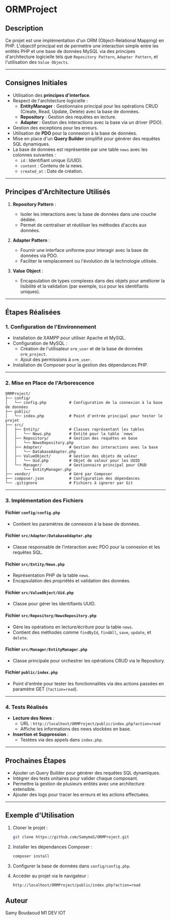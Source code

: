 # ORMProject

## **Description**
Ce projet est une implémentation d'un ORM (Object-Relational Mapping) en PHP. 
L'objectif principal est de permettre une interaction simple entre les entités PHP et une base de données MySQL via des principes d'architecture logicielle tels que 
`Repository Pattern`, `Adapter Pattern`, et l'utilisation des `Value Objects`.

---

## **Consignes Initiales**
- Utilisation des **principes d'interface**.
- Respect de l'architecture logicielle :
  - **EntityManager** : Gestionnaire principal pour les opérations CRUD (Create, Read, Update, Delete) avec la base de données.
  - **Repository** : Gestion des requêtes en lecture.
  - **Adapter** : Gestion des interactions avec la base via un driver (PDO).
- Gestion des exceptions pour les erreurs.
- Utilisation de **PDO** pour la connexion à la base de données.
- Mise en place d'un **Query Builder** simplifié pour générer des requêtes SQL dynamiques.
- La base de données est représentée par une table `news` avec les colonnes suivantes :
  - `id` : Identifiant unique (UUID).
  - `content` : Contenu de la news.
  - `created_at` : Date de création.

---

## **Principes d'Architecture Utilisés**
1. **Repository Pattern** : 
   - Isoler les interactions avec la base de données dans une couche dédiée.
   - Permet de centraliser et réutiliser les méthodes d'accès aux données.

2. **Adapter Pattern** :
   - Fournir une interface uniforme pour interagir avec la base de données via PDO.
   - Faciliter le remplacement ou l'évolution de la technologie utilisée.

3. **Value Object** :
   - Encapsulation de types complexes dans des objets pour améliorer la lisibilité et la validation (par exemple, `Uid` pour les identifiants uniques).

---

## **Étapes Réalisées**

### **1. Configuration de l'Environnement**
- Installation de XAMPP pour utiliser Apache et MySQL.
- Configuration de MySQL :
  - Création de l'utilisateur `orm_user` et de la base de données `orm_project`.
  - Ajout des permissions à `orm_user`.
- Installation de Composer pour la gestion des dépendances PHP.

---

### **2. Mise en Place de l'Arborescence**
```plaintext
ORMProject/
├── config/
│   └── config.php          # Configuration de la connexion à la base de données
├── public/
│   └── index.php           # Point d'entrée principal pour tester le projet
├── src/
│   ├── Entity/             # Classes représentant les tables
│   │   └── News.php        # Entité pour la table `news`
│   ├── Repository/         # Gestion des requêtes en base
│   │   └── NewsRepository.php
│   ├── Adapter/            # Gestion des interactions avec la base
│   │   └── DatabaseAdapter.php
│   ├── ValueObject/        # Gestion des objets de valeur
│   │   └── Uid.php         # Objet de valeur pour les UUID
│   └── Manager/            # Gestionnaire principal pour CRUD
│       └── EntityManager.php
├── vendor/                 # Géré par Composer
├── composer.json           # Configuration des dépendances
└── .gitignore              # Fichiers à ignorer par Git
```

---

### **3. Implémentation des Fichiers**

#### **Fichier `config/config.php`**
- Contient les paramètres de connexion à la base de données.

#### **Fichier `src/Adapter/DatabaseAdapter.php`**
- Classe responsable de l'interaction avec PDO pour la connexion et les requêtes SQL.

#### **Fichier `src/Entity/News.php`**
- Représentation PHP de la table `news`.
- Encapsulation des propriétés et validation des données.

#### **Fichier `src/ValueObject/Uid.php`**
- Classe pour gérer les identifiants UUID.

#### **Fichier `src/Repository/NewsRepository.php`**
- Gère les opérations en lecture/écriture pour la table `news`.
- Contient des méthodes comme `findById`, `findAll`, `save`, `update`, et `delete`.

#### **Fichier `src/Manager/EntityManager.php`**
- Classe principale pour orchestrer les opérations CRUD via le Repository.

#### **Fichier `public/index.php`**
- Point d'entrée pour tester les fonctionnalités via des actions passées en paramètre GET (`?action=read`).

---

### **4. Tests Réalisés**
- **Lecture des News** :
  - URL : `http://localhost/ORMProject/public/index.php?action=read`
  - Affiche les informations des news stockées en base.
- **Insertion et Suppression** :
  - Testées via des appels dans `index.php`.

---

## **Prochaines Étapes**
- Ajouter un Query Builder pour générer des requêtes SQL dynamiques.
- Intégrer des tests unitaires pour valider chaque composant.
- Permettre la gestion de plusieurs entités avec une architecture extensible.
- Ajouter des logs pour tracer les erreurs et les actions effectuées.

---

## **Exemple d'Utilisation**
1. Cloner le projet :
   ```bash
   git clone https://github.com/SamymaS/ORMProject.git
   ```

2. Installer les dépendances Composer :
   ```bash
   composer install
   ```

3. Configurer la base de données dans `config/config.php`.

4. Accéder au projet via le navigateur :
   ```plaintext
   http://localhost/ORMProject/public/index.php?action=read
   ```
## **Auteur**
Samy Boudaoud M1 DEV IOT
